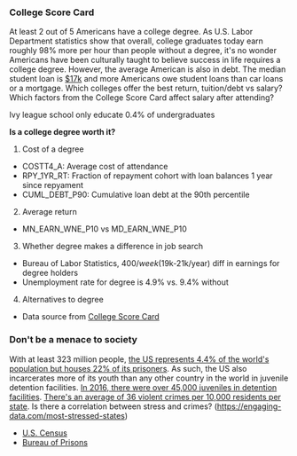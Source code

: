 ### College Score Card

At least 2 out of 5 Americans have a college degree. As U.S. Labor Department statistics show that overall, college graduates today earn roughly 98% more per hour than people without a degree, it's no wonder Americans have been culturally taught to believe success in life requires a college degree. However, the average American is also in debt. The median student loan is [$17k](https://apps.urban.org/features/debt-interactive-map/) and more Americans owe student loans than car loans or a mortgage. Which colleges offer the best return, tuition/debt vs salary? Which factors from the College Score Card affect salary after attending?

Ivy league school only educate 0.4% of undergraduates

**Is a college degree worth it?**

1. Cost of a degree
  * COSTT4_A: Average cost of attendance
  * RPY_1YR_RT: Fraction of repayment cohort with loan balances 1 year since repyament
  * CUML_DEBT_P90: Cumulative loan debt at the 90th percentile
2. Average return
  * MN_EARN_WNE_P10 vs MD_EARN_WNE_P10
3. Whether degree makes a difference in job search
  * Bureau of Labor Statistics, $400/week ($19k-21k/year) diff in earnings for degree holders
  * Unemployment rate for degree is 4.9% vs. 9.4% without
4. Alternatives to degree

* Data source from [College Score Card](www.collegescorecard.ed.gov/data)

### Don't be a menace to society

With at least 323 million people, [the US represents 4.4% of the world's population but houses 22% of its prisoners](https://en.wikipedia.org/wiki/United_States_incarceration_rate). As such, the US also incarcerates more of its youth than any other country in the world in juvenile detention facilities. [In 2016, there were over 45,000 juveniles in detention facilities](https://en.wikipedia.org/wiki/Youth_detention_center#United_States). [There's an average of 36 violent crimes per 10,000 residents per state](https://www.santarosa-lawyer.com/united-states-crime-map-2017/). Is there a correlation between stress and crimes? (https://engaging-data.com/most-stressed-states)

* [U.S. Census](https://www.census.gov)
* [Bureau of Prisons](https://www.bop.gov/about/statistics/)